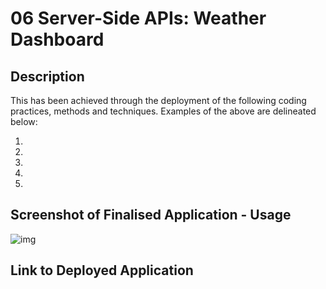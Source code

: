 # 06 Server-Side APIs: Weather Dashboard

## Description

This has been achieved through the deployment of the following coding practices, methods and techniques. Examples of the above are delineated below:

1. 

2. 

3. 

4. 

5. 

## Screenshot of Finalised Application - Usage

![img](./Assets/)

## Link to Deployed Application


